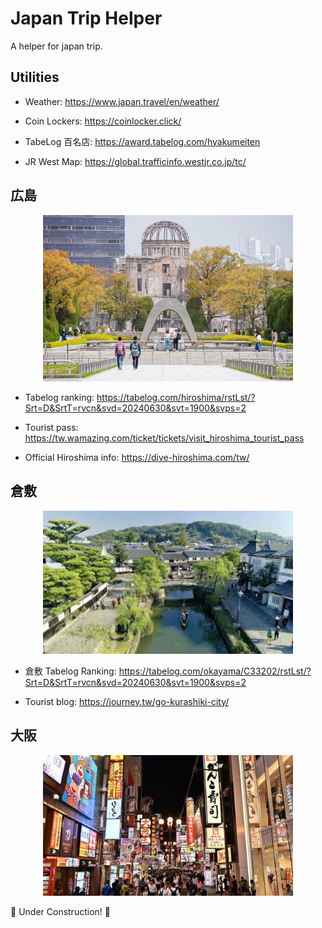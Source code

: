 # Japan Trip Helper
A helper for japan trip.

## Utilities
- Weather: https://www.japan.travel/en/weather/  
  
- Coin Lockers: https://coinlocker.click/  
  
- TabeLog 百名店: https://award.tabelog.com/hyakumeiten  
  
- JR West Map: https://global.trafficinfo.westjr.co.jp/tc/  


## 広島  
<p align="center">
<img src="hiroshima.jpg" width="400"/>  
</p>
<p align="center"> 

- Tabelog ranking: https://tabelog.com/hiroshima/rstLst/?Srt=D&SrtT=rvcn&svd=20240630&svt=1900&svps=2  

- Tourist pass: https://tw.wamazing.com/ticket/tickets/visit_hiroshima_tourist_pass  
  
- Official Hiroshima info: https://dive-hiroshima.com/tw/  


## 倉敷  
<p align="center">
<img src="kurashiki.jpeg" width="400"/>  
</p>
<p align="center"> 

- 倉敷 Tabelog Ranking: https://tabelog.com/okayama/C33202/rstLst/?Srt=D&SrtT=rvcn&svd=20240630&svt=1900&svps=2  
  
- Tourist blog: https://journey.tw/go-kurashiki-city/  



## 大阪  
<p align="center">
<img src="osaka.jpg" width="400"/>  
</p>
<p align="center"> 

🚧 Under Construction! 🚧  



<!-- 
<p align="center">
<img src="flowershop.jpeg"/>  
</p>
<p align="center"> Figure 1. A nice flower shop I saw in London today. -->
